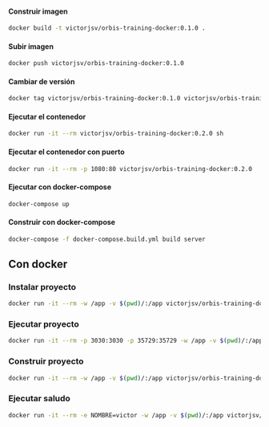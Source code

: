 #### Construir imagen

```bash
docker build -t victorjsv/orbis-training-docker:0.1.0 .
```

#### Subir imagen

```bash
docker push victorjsv/orbis-training-docker:0.1.0
```

#### Cambiar de versión
```bash
docker tag victorjsv/orbis-training-docker:0.1.0 victorjsv/orbis-training-docker:0.2.0
```

#### Ejecutar el contenedor
```bash
docker run -it --rm victorjsv/orbis-training-docker:0.2.0 sh
```

#### Ejecutar el contenedor con puerto
```bash
docker run -it --rm -p 1080:80 victorjsv/orbis-training-docker:0.2.0
```

#### Ejecutar con docker-compose
```bash
docker-compose up
```

#### Construir con docker-compose
```bash
docker-compose -f docker-compose.build.yml build server
```

## Con docker

### Instalar proyecto
```bash
docker run -it --rm -w /app -v $(pwd)/:/app victorjsv/orbis-training-docker:2.0.0 npm install
```

### Ejecutar proyecto
```bash
docker run -it --rm -p 3030:3030 -p 35729:35729 -w /app -v $(pwd)/:/app victorjsv/orbis-training-docker:2.0.0 npm start
```

### Construir proyecto
```bash
docker run -it --rm -w /app -v $(pwd)/:/app victorjsv/orbis-training-docker:2.0.0 npm run build
```

### Ejecutar saludo
```bash
docker run -it --rm -e NOMBRE=victor -w /app -v $(pwd)/:/app victorjsv/orbis-training-docker:2.0.0 bash resources/example.sh
```
